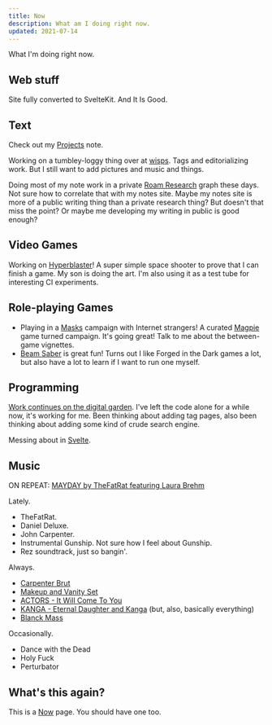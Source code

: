 ```yaml
---
title: Now
description: What am I doing right now.
updated: 2021-07-14
---
```


What I'm doing right now.

## Web stuff

Site fully converted to SvelteKit. And It Is Good.

## Text

Check out my [Projects][] note.

Working on a tumbley-loggy thing over at [wisps][]. Tags and editorializing work. But I still want
to add pictures and music and things.

Doing most of my note work in a private [Roam Research][roam] graph these days. Not sure how to
correlate that with my notes site. Maybe my notes site is more of a public writing thing than a
private research thing? But doesn't that miss the point? Or maybe me developing my writing in public
is good enough?

## Video Games

Working on [Hyperblaster][]! A super simple space shooter to prove that I can finish a game. My son
is doing the art. I'm also using it as a test tube for interesting CI experiments.

## Role-playing Games

* Playing in a [Masks][] campaign with Internet strangers! A curated [Magpie][] game turned campaign. It's going great! Talk to me about the between-game vignettes.
* [Beam Saber][beamsaber] is great fun! Turns out I like Forged in the Dark games a lot, but also
  have a lot to learn if I want to run one myself.

## Programming

[Work continues on the digital garden][drhayesdigitalgarden]. I've left the code alone for a while
now, it's working for me. Been thinking about adding tag pages, also been thinking about adding some
kind of crude search engine.

Messing about in [Svelte][].

## Music

ON REPEAT: [MAYDAY by TheFatRat featuring Laura Brehm][mayday]

Lately.

* TheFatRat.
* Daniel Deluxe.
* John Carpenter.
* Instrumental Gunship. Not sure how I feel about Gunship.
* Rez soundtrack, just so bangin'.

Always.

* [Carpenter Brut][carpenterbrut]
* [Makeup and Vanity Set][mavs]
* [ACTORS - It Will Come To You][actors]
* [KANGA - Eternal Daughter and Kanga][kanga] (but, also, basically everything)
* [Blanck Mass][BlanckMass]

Occasionally.

* Dance with the Dead
* Holy Fuck
* Perturbator

## What's this again?

This is a [Now][nowpage] page. You should have one too.

[projects]: https://notes.drhayes.io/notes/projects
[Masks]: https://www.magpiegames.com/masks/
[magpie]: https://www.magpiegames.com/
[carpenterbrut]: http://www.carpenterbrut.com/
[mavs]: https://www.makeupandvanityset.com/
[actors]: https://www.actorstheband.com/
[kanga]: https://kanga.bandcamp.com/
[BlanckMass]: https://www.blanckmass.com/
[drhayesdigitalgarden]: https://notes.drhayes.io/
[wisps]: https://wisps.drhayes.io
[mayday]: https://lnk.to/thefatratmayday
[beamsaber]: https://austin-ramsay.itch.io/beamsaber
[roam]: https://roamresearch.com
[nextjs]: https://nextjs.org
[svelte]: https://svelte.dev
[hyperblaster]: /games/hyperblaster
[nowpage]: https://nownownow.com/about
